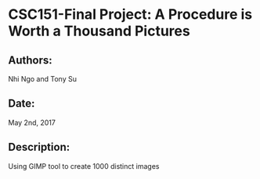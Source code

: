 # CSC151-Final Project: A Procedure is Worth a Thousand Pictures
## Authors:
Nhi Ngo and Tony Su
## Date:
May 2nd, 2017
## Description:
Using GIMP tool to create 1000 distinct images
